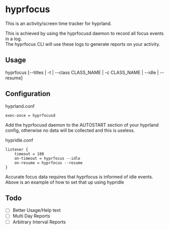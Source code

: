 # hyprfocus
This is an activity/screen time tracker for hyprland.

This is achieved by using the hyprfocusd daemon to record all focus events in a log.  
The hyprfocus CLI will use these logs to generate reports on your activity.

## Usage

hyprfocus [--titles | -t | --class CLASS_NAME | -c CLASS_NAME | --idle | --resume]

## Configuration

hyprland.conf
```
exec-once = hyprfocusd
```
Add the hyprfocusd daemon to the AUTOSTART section of your hyprland config, otherwise no data will be collected and this is useless.

hypridle.conf
```
listener {
    timeout = 180
    on-timeout = hyprfocus --idle
    on-resume = hyprfocus --resume
}
```
Accurate focus data requires that hyprfocus is informed of idle events. Above is an example of how to set that up using hypridle

## Todo

- [ ] Better Usage/Help text
- [ ] Multi Day Reports
- [ ] Arbitrary Interval Reports
